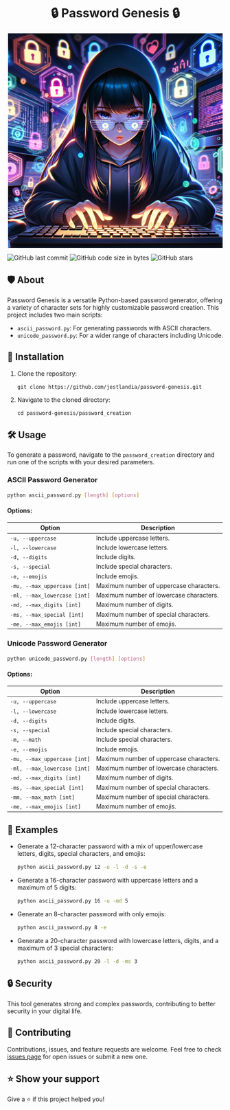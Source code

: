  <h1 align='center'>🔒 Password Genesis 🔒</h1>

<p align="center">
  <img src="password-genesis.png" alt="password-genesis.png" width="500" style="display: block; margin: 0 auto;">
</p>

![GitHub last commit](https://img.shields.io/github/last-commit/jestlandia/password-genesis)
![GitHub code size in bytes](https://img.shields.io/github/languages/code-size/jestlandia/password-genesis)
![GitHub stars](https://img.shields.io/github/stars/jestlandia/password-genesis?style=social)

## 🛡️ About

Password Genesis is a versatile Python-based password generator, offering a variety of character sets for highly customizable password creation. This project includes two main scripts:
- `ascii_password.py`: For generating passwords with ASCII characters.
- `unicode_password.py`: For a wider range of characters including Unicode.

## 🚀 Installation

1. Clone the repository:
   ```
   git clone https://github.com/jestlandia/password-genesis.git
   ```
2. Navigate to the cloned directory:
   ```
   cd password-genesis/password_creation
   ```

## 🛠️ Usage

To generate a password, navigate to the `password_creation` directory and run one of the scripts with your desired parameters.

### ASCII Password Generator

```bash
python ascii_password.py [length] [options]
```

#### Options:
| Option | Description |
| ------ | ----------- |
| `-u, --uppercase` | Include uppercase letters. |
| `-l, --lowercase` | Include lowercase letters. |
| `-d, --digits` | Include digits. |
| `-s, --special` | Include special characters. |
| `-e, --emojis` | Include emojis. |
| `-mu, --max_uppercase [int]` | Maximum number of uppercase characters. |
| `-ml, --max_lowercase [int]` | Maximum number of lowercase characters. |
| `-md, --max_digits [int]` | Maximum number of digits. |
| `-ms, --max_special [int]` | Maximum number of special characters. |
| `-me, --max_emojis [int]` | Maximum number of emojis. |

### Unicode Password Generator

```bash
python unicode_password.py [length] [options]
```

#### Options:
| Option | Description |
| ------ | ----------- |
| `-u, --uppercase` | Include uppercase letters. |
| `-l, --lowercase` | Include lowercase letters. |
| `-d, --digits` | Include digits. |
| `-s, --special` | Include special characters. |
| `-m, --math` | Include special characters. |
| `-e, --emojis` | Include emojis. |
| `-mu, --max_uppercase [int]` | Maximum number of uppercase characters. |
| `-ml, --max_lowercase [int]` | Maximum number of lowercase characters. |
| `-md, --max_digits [int]` | Maximum number of digits. |
| `-ms, --max_special [int]` | Maximum number of special characters. |
| `-mm, --max_math [int]` | Maximum number of special characters. |
| `-me, --max_emojis [int]` | Maximum number of emojis. |

## 🌟 Examples

- Generate a 12-character password with a mix of upper/lowercase letters, digits, special characters, and emojis:
  ```bash
  python ascii_password.py 12 -u -l -d -s -e
  ```
- Generate a 16-character password with uppercase letters and a maximum of 5 digits:
  ```bash
  python ascii_password.py 16 -u -md 5
  ```
- Generate an 8-character password with only emojis:
  ```bash
  python ascii_password.py 8 -e
  ```
- Generate a 20-character password with lowercase letters, digits, and a maximum of 3 special characters:
  ```bash
  python ascii_password.py 20 -l -d -ms 3
  ```

## 🔒 Security

This tool generates strong and complex passwords, contributing to better security in your digital life. 

## 🤝 Contributing

Contributions, issues, and feature requests are welcome. Feel free to check [issues page](https://github.com/jestlandia/password-genesis/issues) for open issues or submit a new one.

## ⭐ Show your support

Give a ⭐️ if this project helped you!
